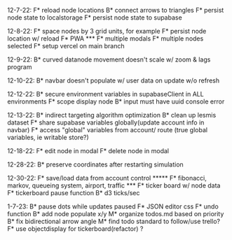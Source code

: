 <!-- TODOS:
(F) Feature (B) Bugfix (M) Meta --> 
12-7-22:
F* reload node locations
B* connect arrows to triangles
F* persist node state to localstorage
F* persist node state to supabase

12-8-22:
F* space nodes by 3 grid units, for example
F* persist node location w/ reload
F* PWA
*** F* multiple modals
F* multiple nodes selected
F* setup vercel on main branch

12-9-22:
B* curved datanode movement doesn't scale w/ zoom & lags program

12-10-22:
B* navbar doesn't populate w/ user data on update w/o refresh

12-12-22:
B* secure environment variables in supabaseClient in ALL environments
F* scope display node
B* input must have uuid console error

12-13-22:
B* indirect targeting algorithm optimization
B* clean up lesmis dataset
F* share supabase variables globally(update account info in navbar)
F* access "global" variables from account/ route (true global variables, ie writable store?)

12-18-22:
F* edit node in modal
F* delete node in modal

12-28-22:
B* preserve coordinates after restarting simulation

12-30-22:
F* save/load data from account control
***** F* fibonacci, markov, queueing system, airport, traffic
*** F* ticker board w/ node data
F* tickerboard pause function
B* d3 ticks/sec

1-7-23:
B* pause dots while updates paused
F* JSON editor css
F* undo function
B* add node populate x/y
M* organize todos.md based on priority
B* fix bidirectional arrow angle
M* find todo standard to follow/use trello?
F* use objectdisplay for tickerboard(refactor) ?